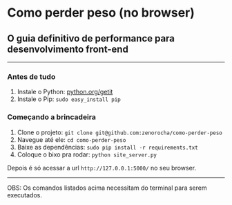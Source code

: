 # Como perder peso (no browser)
## O guia definitivo de performance para desenvolvimento front-end

-----------------

### Antes de tudo

1. Instale o Python: [python.org/getit](http://python.org/getit/)
2. Instale o Pip: `sudo easy_install pip`

### Começando a brincadeira

1. Clone o projeto: `git clone git@github.com:zenorocha/como-perder-peso`
2. Navegue até ele: `cd como-perder-peso`
3. Baixe as dependências: `sudo pip install -r requirements.txt`
4. Coloque o bixo pra rodar: `python site_server.py`

Depois é só acessar a url `http://127.0.0.1:5000/` no seu browser.

-----------------

OBS: Os comandos listados acima necessitam do terminal para serem executados.